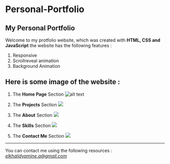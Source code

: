 # Personal-Portfolio
## My Personal Portfolio

Welcome to my protfolio website, which was created with **HTML, CSS and JavaScript**
the website has the following features :
1. Responsive
2. Scrollreveal animation
3. Background Animation

Here is some image of the website :
----------------------------------
1. The **Home Page** Section
![alt text](./Pictures/capture-one.jpg)

2. The **Projects** Section
![](./Pictures/capture-two.jpg)

3. The **About** Section
![](./Pictures/capture-three.jpg)

4. The **Skills** Section
![](./Pictures/capture-four.jpg)

5. The **Contact Me** Section
![](./Pictures/capture-five.jpg)

----------------------------------
You can contact me using the following resources :
*elkhalidyamine.a@gmail.com*
